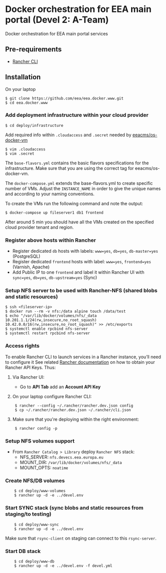 # Docker orchestration for EEA main portal (Devel 2: A-Team)

Docker orchestration for EEA main portal services

## Pre-requirements

* [Rancher CLI](https://docs.rancher.com/rancher/v1.2/en/cli/)

## Installation

On your laptop

    $ git clone https://github.com/eea/eea.docker.www.git
    $ cd eea.docker.www

### Add deployment infrastructure within your cloud provider

    $ cd deploy/infrastructure

Add required info within `.cloudaccess` and `.secret` needed by [eeacms/os-docker-vm](https://github.com/eea/eea.docker.openstack.host#usage)

    $ vim .cloudaccess
    $ vim .secret


The `base-flavors.yml` contains the basic flavors specifications for the infrastructure. Make sure that you are using the correct tag for eeacms/os-docker-vm.

The `docker-compose.yml` extends the base-flavors.yml to create specific number of VMs. Adjust the `INSTANCE_NAME` in order to give the unique names and according to your naming conventions.

To create the VMs run the following command and note the output:

    $ docker-compose up fileserver1 db1 frontend

After around 5 min you should have all the VMs created on the specified cloud provider tenant and region.

### Register above hosts within Rancher

* Register dedicated `db` hosts with labels: `www=yes`, `db=yes`, `db-master=yes` (PostgreSQL)
* Register dedicated `frontend` hosts with label: `www=yes`, `frontend=yes` (Varnish, Apache)
* Add Public IP to one `frontend` and label it within Rancher UI with `sync=yes`, `db=yes`, `db-upstream=yes` (Sync)

### Setup NFS server to be used with Rancher-NFS (shared blobs and static resources)

    $ ssh <fileserver-ip>
    $ docker run --rm -v nfs:/data alpine touch /data/test
    $ echo "/var/lib/docker/volumes/nfs/_data 10.201.1.1/24(rw,insecure,no_root_squash) 10.42.0.0/16(rw,insecure,no_root_squash)" >> /etc/exports
    $ systemctl enable rpcbind nfs-server
    $ systemctl restart rpcbind nfs-server

### Access rights
   
To enable Rancher CLI to launch services in a Rancher instance, you’ll need to configure it
See related [Rancher documentation](http://docs.rancher.com/rancher/v1.3/en/api/v2-beta/access-control/)
on how to obtain your Rancher API Keys. Thus:

1. Via Rancher UI:

    * Go to **API Tab** add an **Account API Key**

2. On your laptop configure Rancher CLI:

        $ rancher --config ~/.rancher/rancher.dev.json config
        $ cp ~/.rancher/rancher.dev.json ~/.rancher/cli.json

3. Make sure that you're deploying within the right environment:

        $ rancher config -p

### Setup NFS volumes support

* From `Rancher Catalog > Library` deploy `Rancher NFS` stack:
  * NFS_SERVER: `nfs.devecs.eea.europa.eu`
  * MOUNT_DIR: `/var/lib/docker/volumes/nfs/_data`
  * MOUNT_OPTS: `noatime`

### Create NFS/DB volumes

        $ cd deploy/www-volumes
        $ rancher up -d -e ../devel.env

### Start SYNC stack (sync blobs and static resources from staging/to testing)

        $ cd deploy/www-sync
        $ rancher up -d -e ../devel.env

Make sure that `rsync-client` on staging can connect to this `rsync-server`.

### Start DB stack

        $ cd deploy/www-db
        $ rancher up -d -e ../devel.env -f devel.yml
